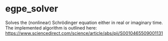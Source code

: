 # egpe_solver

Solves the (nonlinear) Schrödinger equation either in real or imaginary time. The implemented algorithm is outlined here: https://www.sciencedirect.com/science/article/abs/pii/S0010465509001131
